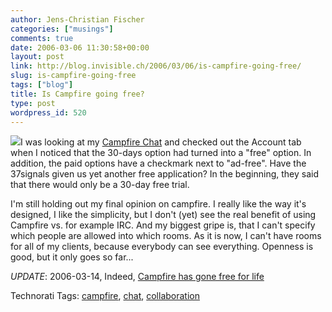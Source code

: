 ```yaml
---
author: Jens-Christian Fischer
categories: ["musings"]
comments: true
date: 2006-03-06 11:30:58+00:00
layout: post
link: http://blog.invisible.ch/2006/03/06/is-campfire-going-free/
slug: is-campfire-going-free
tags: ["blog"]
title: Is Campfire going free?
type: post
wordpress_id: 520
---
```


![](http://static.flickr.com/37/108670560_2eef1b3909.jpg?v=0)I was looking at my [Campfire Chat][1] and checked out the Account tab when I noticed that the 30-days option had turned into a "free" option. In addition, the paid options have a checkmark next to "ad-free". Have the 37signals given us yet another free application? In the beginning, they said that there would only be a 30-day free trial.

I'm still holding out my final opinion on campfire. I really like the way it's designed, I like the simplicity, but I don't (yet) see the real benefit of using Campfire vs. for example IRC. And my biggest gripe is, that I can't specify which people are allowed into which rooms. As it is now, I can't have rooms for all of my clients, because everybody can see everything. Openness is good, but it only goes so far...

*UPDATE*: 2006-03-14, Indeed, [Campfire has gone free for life][2] 

[1]: http://invisible.campfirenow.com
[2]: http://37signals.com/svn/archives2/campfire_update_freeforlife_plan_higher_plan_limits_and_more.php


Technorati Tags: [campfire](http://www.technorati.com/tag/campfire), [chat](http://www.technorati.com/tag/chat), [collaboration](http://www.technorati.com/tag/collaboration)
